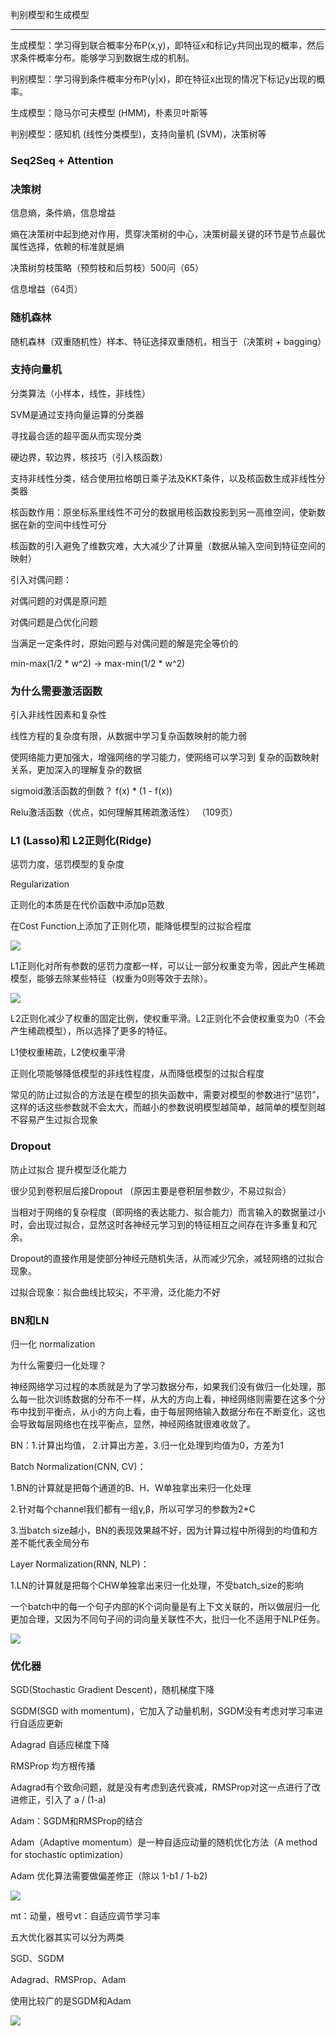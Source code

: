 判别模型和生成模型

------

生成模型：学习得到联合概率分布P(x,y)，即特征x和标记y共同出现的概率，然后求条件概率分布。能够学习到数据生成的机制。

判别模型：学习得到条件概率分布P(y|x)，即在特征x出现的情况下标记y出现的概率。

生成模型：隐马尔可夫模型 (HMM)，朴素贝叶斯等

判别模型：感知机 (线性分类模型)，支持向量机 (SVM)，决策树等



### Seq2Seq + Attention



### 决策树

信息熵，条件熵，信息增益

熵在决策树中起到绝对作用，贯穿决策树的中心，决策树最关键的环节是节点最优属性选择，依赖的标准就是熵

决策树剪枝策略（预剪枝和后剪枝）500问（65）

信息增益（64页）



### 随机森林

随机森林（双重随机性）样本、特征选择双重随机，相当于（决策树 + bagging）



### 支持向量机

分类算法（小样本，线性，非线性）

SVM是通过支持向量运算的分类器

寻找最合适的超平面从而实现分类

硬边界，软边界，核技巧（引入核函数）

支持非线性分类，结合使用拉格朗日乘子法及KKT条件，以及核函数生成非线性分类器

核函数作用：原坐标系里线性不可分的数据用核函数投影到另一高维空间，使新数据在新的空间中线性可分

核函数的引入避免了维数灾难，大大减少了计算量（数据从输入空间到特征空间的映射）

引入对偶问题：

对偶问题的对偶是原问题

对偶问题是凸优化问题

当满足一定条件时，原始问题与对偶问题的解是完全等价的

min-max(1/2 * w^2) -> max-min(1/2 * w^2)



### 为什么需要激活函数

引入非线性因素和复杂性

线性方程的复杂度有限，从数据中学习复杂函数映射的能力弱

使网络能力更加强大，增强网络的学习能力，使网络可以学习到 复杂的函数映射关系，更加深入的理解复杂的数据

sigmoid激活函数的倒数？ f(x) * (1 - f(x))

Relu激活函数（优点，如何理解其稀疏激活性） （109页）



### L1 (Lasso)和 L2正则化(Ridge)

惩罚力度，惩罚模型的复杂度

Regularization

正则化的本质是在代价函数中添加p范数

在Cost Function上添加了正则化项，能降低模型的过拟合程度

![](https://github.com/kangjmbu/summary-for-public/raw/main/image/6be93ac4537bd2f2ec37702542d2cd5.png)

L1正则化对所有参数的惩罚力度都一样，可以让一部分权重变为零，因此产生稀疏模型，能够去除某些特征（权重为0则等效于去除）。





![](https://github.com/kangjmbu/summary-for-public/raw/main/image/7df360dc93c0f6a17a102d2fbcb089f.png)



L2正则化减少了权重的固定比例，使权重平滑。L2正则化不会使权重变为0（不会产生稀疏模型），所以选择了更多的特征。

L1使权重稀疏，L2使权重平滑

正则化项能够降低模型的非线性程度，从而降低模型的过拟合程度

常见的防止过拟合的方法是在模型的损失函数中，需要对模型的参数进行“惩罚”，这样的话这些参数就不会太大，而越小的参数说明模型越简单，越简单的模型则越不容易产生过拟合现象



### Dropout

 防止过拟合 提升模型泛化能力

很少见到卷积层后接Dropout （原因主要是卷积层参数少，不易过拟合）

当相对于网络的复杂程度（即网络的表达能力、拟合能力）而言输入的数据量过小时，会出现过拟合，显然这时各神经元学习到的特征相互之间存在许多重复和冗余。

Dropout的直接作用是使部分神经元随机失活，从而减少冗余，减轻网络的过拟合现象。

过拟合现象：拟合曲线比较尖，不平滑，泛化能力不好



### BN和LN

归一化 normalization

为什么需要归一化处理？

   神经网络学习过程的本质就是为了学习数据分布，如果我们没有做归一化处理，那么每一批次训练数据的分布不一样，从大的方向上看，神经网络则需要在这多个分布中找到平衡点，从小的方向上看，由于每层网络输入数据分布在不断变化，这也会导致每层网络也在找平衡点，显然，神经网络就很难收敛了。

BN：1.计算出均值， 2.计算出方差，3.归一化处理到均值为0，方差为1  

 Batch Normalization(CNN, CV)：

   1.BN的计算就是把每个通道的B、H、W单独拿出来归一化处理

   2.针对每个channel我们都有一组γ,β，所以可学习的参数为2*C

   3.当batch size越小，BN的表现效果越不好，因为计算过程中所得到的均值和方差不能代表全局分布

Layer Normalization(RNN, NLP)：

   1.LN的计算就是把每个CHW单独拿出来归一化处理，不受batch_size的影响



一个batch中的每一个句子内部的K个词向量是有上下文关联的，所以做层归一化更加合理，又因为不同句子间的词向量关联性不大，批归一化不适用于NLP任务。

![](https://github.com/kangjmbu/summary-for-public/raw/main/image/2f9c1060ec908b62b88f168539cbf68.png)



### 优化器

SGD(Stochastic Gradient Descent)，随机梯度下降

SGDM(SGD with momentum)，它加入了动量机制，SGDM没有考虑对学习率进行自适应更新

Adagrad 自适应梯度下降

RMSProp 均方根传播

Adagrad有个致命问题，就是没有考虑到迭代衰减，RMSProp对这一点进行了改进修正，引入了 a / (1-a)

Adam：SGDM和RMSProp的结合

Adam（Adaptive momentum）是一种自适应动量的随机优化方法（A method for stochastic optimization）

Adam 优化算法需要做偏差修正（除以 1-b1 / 1-b2)

![](https://github.com/kangjmbu/summary-for-public/raw/main/image/4ae203419d2ce1aa1de72ebdea924a8.png)

mt：动量，根号vt：自适应调节学习率



五大优化器其实可以分为两类

SGD、SGDM

Adagrad、RMSProp、Adam

使用比较广的是SGDM和Adam

![](https://github.com/kangjmbu/summary-for-public/raw/main/image/e8b3481c61aa8051242563e63cc657d.png)

